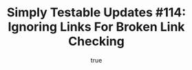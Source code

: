 ---
layout: default
title: "Simply Testable Updates #114: Ignoring Links For Broken Link Checking"
author:
    name: Jon Cram
    url: https://github.com/webignition
continue_reading: false
newsletter:
    issue_number: 114th
    url: https://us5.campaign-archive1.com/?u=ac75e33d993d2b502e333ddd0&amp;id=92f06c8d5f
    highlights:
      - <a href="https://us5.campaign-archive1.com/?u=ac75e33d993d2b502e333ddd0&amp;id=92f06c8d5f#currency-in-transactional-emails">Ignoring Links For Broken Link Checking</a>
    closing_sentence: Expect the next newsletter in a week from now on 4 March 2015
---